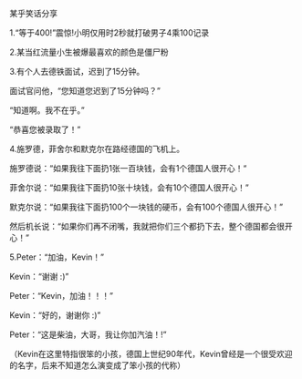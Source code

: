 某乎笑话分享

1.“等于400!”震惊!小明仅用时2秒就打破男子4乘100记录

2.某当红流量小生被爆最喜欢的颜色是僵尸粉

3.有个人去德铁面试，迟到了15分钟。

面试官问他，“您知道您迟到了15分钟吗？”

“知道啊。我不在乎。”

“恭喜您被录取了！”

4.施罗德，菲舍尔和默克尔在路经德国的飞机上。

施罗德说：“如果我往下面扔1张一百块钱，会有1个德国人很开心！“

菲舍尔说：“如果我往下面扔10张十块钱，会有10个德国人很开心！”

默克尔说：“如果我往下面扔100个一块钱的硬币，会有100个德国人很开心！”

然后机长说：“如果你们再不闭嘴，我就把你们三个都扔下去，整个德国都会很开心！”

5.Peter：“加油，Kevin！”

Kevin：“谢谢 :)”

Peter：“Kevin，加油！！！”

Kevin：“好的，谢谢你 :)”

Peter：“这是柴油，大哥，我让你加汽油！!”

（Kevin在这里特指很笨的小孩，德国上世纪90年代，Kevin曾经是一个很受欢迎的名字，后来不知道怎么演变成了笨小孩的代称）
